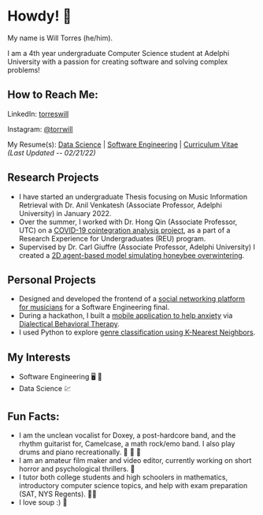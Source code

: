 # Howdy! :cowboy_hat_face:

My name is Will Torres (he/him). 

I am a 4th year undergraduate Computer Science student at Adelphi University with a passion for creating software and solving complex problems!

## How to Reach Me:
LinkedIn: [torreswill](https://www.linkedin.com/in/torreswill)

Instagram: [@torrwill](https://www.instagram.com/torrwill/)

My Resume(s): [Data Science](https://github.com/torrwill/torrwill/blob/main/resume/Will%20Torres%2C%20Resume.pdf) | [Software Engineering](https://github.com/torrwill/torrwill/blob/main/resume/Will-Torres-Resume.pdf) | [Curriculum Vitae](https://github.com/torrwill/torrwill/blob/main/resume/Will-Torres-CV.pdf) *(Last Updated -- 02/21/22)*

## Research Projects
- I have started an undergraduate Thesis focusing on Music Information Retrieval with Dr. Anil Venkatesh (Associate Professor, Adelphi University) in January 2022.
- Over the summer, I worked with Dr. Hong Qin (Associate Professor, UTC) on a [COVID-19 cointegration analysis project](https://github.com/torrwill/COVID19-Cointegration), as a part of a Research Experience for Undergraduates (REU) program.
- Supervised by Dr. Carl Giuffre (Associate Professor, Adelphi University) I created a [2D agent-based model simulating honeybee overwintering](https://github.com/torrwill/ABM-Honey-Bee-Overwintering).

## Personal Projects
- Designed and developed the frontend of a [social networking platform for musicians](https://github.com/torrwill/GigFindr-Software-Eng) for a Software Engineering final.
- During a hackathon, I built a [mobile application to help anxiety](https://github.com/torrwill/Take10) via [Dialectical Behavioral Therapy](https://www.centerforanxiety.org/dbt/).
- I used Python to explore [genre classification using K-Nearest Neighbors](https://github.com/torrwill/KNN-Genre-Classifier).

## My Interests
- Software Engineering :desktop_computer: :iphone:
- Data Science :chart:

## Fun Facts: 
- I am the unclean vocalist for Doxey, a post-hardcore band, and the rhythm guitarist for, Camelcase, a math rock/emo band. I also play drums and piano recreationally. :guitar: :drum: :musical_keyboard:
- I am an amateur film maker and video editor, currently working on short horror and psychological thrillers. :movie_camera:
- I tutor both college students and high schoolers in mathematics, introductory computer science topics, and help with exam preparation (SAT, NYS Regents). :man_teacher:
- I love soup :) :bowl_with_spoon: